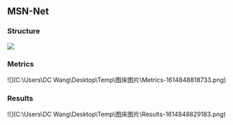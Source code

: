## MSN-Net
### Structure

![](imgs\MSB-Net-1614848807963.png)

### Metrics

![](C:\Users\DC Wang\Desktop\Temp\图床图片\Metrics-1614848818733.png)

### Results

![](C:\Users\DC Wang\Desktop\Temp\图床图片\Results-1614848829183.png)

<!-- Unet

<img src="./imgs/U-Net.png" alt="U-Net.png" style="zoom:67%;" />

R2Unet

<img src="./imgs/R2U-Net.png" alt="R2U-Net.png" style="zoom:67%;" />

AttentionUnet

<img src="./imgs/AttU-Net.png" alt="AttentionUnet" style="zoom:67%;" />

R2AttenUnet

<img src="./imgs/AttR2U-Net.png" alt="R2AttenUnet" style="zoom:67%;" />

Unet++

<img src="./imgs/Unet++.jpg" alt="Unet++" style="zoom:67%;" />

PraNet

<img src="./imgs/PraNet.png" alt="PraNet" style="zoom:67%;" />

PraNet++

<img src="./imgs/PraNet++.png" alt="PraNet++" style="zoom:67%;" />

## CVC ClinicDB

U2PraNet++有SA(mask out):
Dice 0.912(0.927)

PraNet:
Dice 0.896

U2PraNet++无SA:
Dice 0.913

U2PraNet++(SE,ASPP):
Dice 0.894

U2PraNet++(init):
Dice 0.894


PraNet++:
Dice 0.889

PraNet(bs=2):
Dice = 0.845

## Kvasir

U2PraNet++:
Dice = 0.879

PraNet:
Dice = 0.858

## CVC-300

U2PraNet++:
Dice = 0.866

PraNet:
Dice = 0.789

## CVC-ColonDB

U2PraNet++:
Dice = 0.741

PraNet:
Dice = 0.699

## ETIS-LaribPolypDB

U2PraNet++:
Dice = 0.606

PraNet:
Dice = 0.458 -->